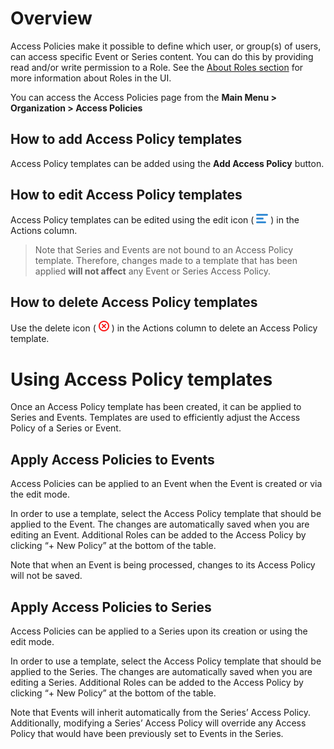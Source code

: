 [icon_hamburger]:data:image/png;base64,iVBORw0KGgoAAAANSUhEUgAAABMAAAAPCAYAAAAGRPQsAAAARklEQVQ4y2Ow6L3SCsQ/gfg/BRikv5WBCgbB8GcGKrnsF9hlIwSQEGY/CYYLiYH/mVouG1ExRqUwIxy7FGalz9RyGUbsAgCNXmeVduHT9gAAAABJRU5ErkJggg== "Edit Icon"

[icon_delete]:data:image/png;base64,iVBORw0KGgoAAAANSUhEUgAAABEAAAARCAYAAAA7bUf6AAABEklEQVR42q2Uuw4BURRFVYpLoSCYL2PQTTU0vsBXeY14TIyan/Ao6ChQcE6yJTs37phCsTLZ++x7cp+Te9TrNkWhL6yEi/DCdwW/aI+xG/jCUQe6QN13NRlQcCM0hRpqNegNZQZ2Ex+Fp9CF56KrOeTb6n324AQzUDMDAfJnoaRGD0ZCobUwFgx0QYiELWUSjOupiCCaFBjCWwoVIYaeUKYBL1Kxh6hSwAhz+DdqaCjjwT+ouEPkGMzgqjV8y1Y9j9pdxeHLTAqfJVCjRdpMIogGBaa0hLI2gB592ZOZ63R2aGSgDTY7dpzOf+6J0qIbG/5oENKN7aS9nQRr9nAKHnTiejtMK+MrbvO4tP9JnPV/8gansczJeXp0AgAAAABJRU5ErkJggg== "Delete icon"

# Overview
Access Policies make it possible to define which user, or group(s) of users, can access specific Event or Series content. You can do this by
providing read and/or write permission to a Role. See the [About Roles section](groups.md#about-roles) for more
information about Roles in the UI.

You can access the Access Policies page from the **Main Menu > Organization > Access Policies**

## How to add Access Policy templates
Access Policy templates can be added using the **Add Access Policy** button.

## How to edit Access Policy templates
Access Policy templates can be edited using the edit icon ( ![icon_hamburger][] ) in the Actions column.

> Note that Series and Events are not bound to an Access Policy template. Therefore, changes made to a template that has
> been applied **will not affect** any Event or Series Access Policy.

## How to delete Access Policy templates
Use the delete icon ( ![icon_delete][] ) in the Actions column to delete an Access Policy template.

# Using Access Policy templates
Once an Access Policy template has been created, it can be applied to Series and Events. Templates are used to
efficiently adjust the Access Policy of a Series or Event.


## Apply Access Policies to Events
Access Policies can be applied to an Event when the Event is created or via the edit mode.

In order to use a template, select the Access Policy template that should be applied to the Event. The changes are
automatically saved when you are editing an Event. Additional Roles can be added to the Access Policy by clicking “+ New
Policy” at the bottom of the table.

Note that when an Event is being processed, changes to its Access Policy will not be saved.

## Apply Access Policies to Series
Access Policies can be applied to a Series upon its creation or using the edit mode.

In order to use a template, select the Access Policy template that should be applied to the Series. The changes are
automatically saved when you are editing a Series. Additional Roles can be added to the Access Policy by clicking “+ New
Policy” at the bottom of the table.

Note that Events will inherit automatically from the Series’ Access Policy. Additionally, modifying a Series’ Access
Policy will override any Access Policy that would have been previously set to Events in the Series.
